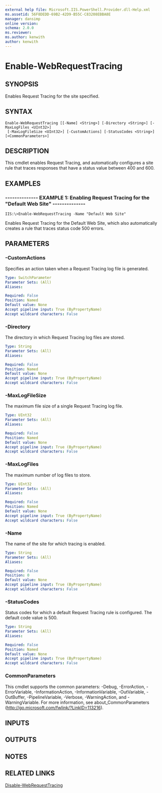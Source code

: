 ```yaml
---
external help file: Microsoft.IIS.PowerShell.Provider.dll-Help.xml
ms.assetid: 56F8DEDD-69B2-42D9-B55C-C83208EBBA8E
manager: dansimp
online version: 
schema: 2.0.0
ms.reviewer:
ms.author: kenwith
author: kenwith
---
```


# Enable-WebRequestTracing

## SYNOPSIS
Enables Request Tracing for the site specified.

## SYNTAX

```
Enable-WebRequestTracing [[-Name] <String>] [-Directory <String>] [-MaxLogFiles <UInt32>]
 [-MaxLogFileSize <UInt32>] [-CustomActions] [-StatusCodes <String>] [<CommonParameters>]
```

## DESCRIPTION
This cmdlet enables Request Tracing, and automatically configures a site rule that traces responses that have a status value between 400 and 600.

## EXAMPLES

### -------------- EXAMPLE 1: Enabling Request Tracing for the "Default Web Site" --------------
```
IIS:\>Enable-WebRequestTracing -Name "Default Web Site"
```

Enables Request Tracing for the Default Web Site, which also automatically creates a rule that traces status code 500 errors.

## PARAMETERS

### -CustomActions
Specifies an action taken when a Request Tracing log file is generated.

```yaml
Type: SwitchParameter
Parameter Sets: (All)
Aliases: 

Required: False
Position: Named
Default value: None
Accept pipeline input: True (ByPropertyName)
Accept wildcard characters: False
```

### -Directory
The directory in which Request Tracing log files are stored.

```yaml
Type: String
Parameter Sets: (All)
Aliases: 

Required: False
Position: Named
Default value: None
Accept pipeline input: True (ByPropertyName)
Accept wildcard characters: False
```

### -MaxLogFileSize
The maximum file size of a single Request Tracing log file.

```yaml
Type: UInt32
Parameter Sets: (All)
Aliases: 

Required: False
Position: Named
Default value: None
Accept pipeline input: True (ByPropertyName)
Accept wildcard characters: False
```

### -MaxLogFiles
The maximum number of log files to store.

```yaml
Type: UInt32
Parameter Sets: (All)
Aliases: 

Required: False
Position: Named
Default value: None
Accept pipeline input: True (ByPropertyName)
Accept wildcard characters: False
```

### -Name
The name of the site for which tracing is enabled.

```yaml
Type: String
Parameter Sets: (All)
Aliases: 

Required: False
Position: 0
Default value: None
Accept pipeline input: True (ByPropertyName)
Accept wildcard characters: False
```

### -StatusCodes
Status codes for which a default Request Tracing rule is configured.
The default code value is 500.

```yaml
Type: String
Parameter Sets: (All)
Aliases: 

Required: False
Position: Named
Default value: None
Accept pipeline input: True (ByPropertyName)
Accept wildcard characters: False
```

### CommonParameters
This cmdlet supports the common parameters: -Debug, -ErrorAction, -ErrorVariable, -InformationAction, -InformationVariable, -OutVariable, -OutBuffer, -PipelineVariable, -Verbose, -WarningAction, and -WarningVariable. For more information, see about_CommonParameters (http://go.microsoft.com/fwlink/?LinkID=113216).

## INPUTS

## OUTPUTS

## NOTES

## RELATED LINKS

[Disable-WebRequestTracing](./Disable-WebRequestTracing.md)

